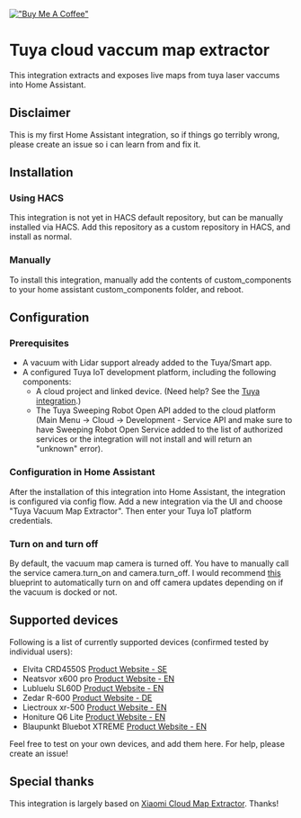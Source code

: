 [!["Buy Me A Coffee"](https://www.buymeacoffee.com/assets/img/custom_images/orange_img.png)](https://www.buymeacoffee.com/ovenlab)
# Tuya cloud vaccum map extractor
This integration extracts and exposes live maps from tuya laser vaccums into Home Assistant.

## Disclaimer
This is my first Home Assistant integration, so if things go terribly wrong, please create an issue so i can learn from and fix it.

## Installation


### Using HACS
This integration is not yet in HACS default repository, but can be manually installed via HACS.
Add this repository as a custom repository in HACS, and install as normal.


### Manually 
To install this integration, manually add the contents of custom_components to your home assistant custom_components folder, and reboot.

## Configuration


### Prerequisites
* A vacuum with Lidar support already added to the Tuya/Smart app.
* A configured Tuya IoT development platform, including the following components:
    - A cloud project and linked device. (Need help? See the [Tuya integration](https://www.home-assistant.io/integrations/tuya/#configuration-of-the-tuya-iot-platform).)
    - The Tuya Sweeping Robot Open API added to the cloud platform (Main Menu -> Cloud -> Development - Service API and make sure to have Sweeping Robot Open Service added to the list of authorized services or the integration will not install and will return an "unknown" error).

### Configuration in Home Assistant
After the installation of this integration into Home Assistant, the integration is configured via config flow. Add a new integration via the UI and choose "Tuya Vacuum Map Extractor". Then enter your Tuya IoT platform credentials.

### Turn on and turn off
By default, the vacuum map camera is turned off. You have to manually call the service camera.turn_on and camera.turn_off. I would recommend [this](https://raw.githubusercontent.com/PiotrMachowski/Home-Assistant-custom-components-Xiaomi-Cloud-Map-Extractor/master/blueprints/automation/disable_vacuum_camera_update_when_docked.yaml) blueprint to automatically turn on and off camera updates depending on if the vacuum is docked or not.

## Supported devices
Following is a list of currently supported devices (confirmed tested by individual users): 

* Elvita CRD4550S [Product Website - SE](https://elvita.se/produkter/rengoring/robotdammsugare/elvita-robotdammsugare-crd4550s)
* Neatsvor x600 pro [Product Website - EN](https://neatsvor.com/products/neatsvor-x600-pro)
* Lubluelu SL60D [Product Website - EN](https://lubluelu.com/products/sl60d-poweful-breakpoint-mode-wifi-connected)
* Zedar R-600 [Product Website - DE](https://zedar.eu)
* Liectroux xr-500 [Product Website - EN](https://liectrouxrobotics.com/products/liectroux-xr500-high-end-robot-vacuum-laser-navigation-6500pa-suction-power-save-5-maps-in-the-app-y-shape-wet-mopping-virtual-wall-setting-have-stock-in-eu-warehouse)
* Honiture Q6 Lite [Product Website - EN](https://www.honiture.com/product/honiture-q6-mapping-robot-vacuum-with-xl-self-empty-base-2-in-1-of-vacuuming-and-mopping-2700pa-super-suction-with-tangle-free-ideal-for-pet-hair-hard-floor-and-carpet-2)
* Blaupunkt Bluebot XTREME [Product Website - EN](https://blaupunktrobotics.eu/en/product/blaupunkt-bluebot-xtreme/)

Feel free to test on your own devices, and add them here. For help, please create an issue!

## Special thanks
This integration is largely based on [Xiaomi Cloud Map Extractor](https://github.com/PiotrMachowski/Home-Assistant-custom-components-Xiaomi-Cloud-Map-Extractor). Thanks!
